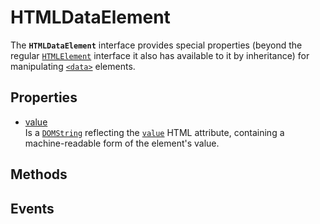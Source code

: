 # HTMLDataElement

<div class='overview'>The <strong><code>HTMLDataElement</code></strong> interface provides special properties (beyond the regular <a href="/en-US/docs/Web/API/HTMLElement" title="The HTMLElement interface represents any HTML element. Some elements directly implement this interface, while others implement it via an interface that inherits it."><code>HTMLElement</code></a> interface it also has available to it by inheritance) for manipulating <a href="/en-US/docs/Web/HTML/Element/data" title="The HTML <data> element links a given content with a machine-readable translation. If the content is time- or date-related, the <time> element must be used."><code>&lt;data&gt;</code></a> elements.</div>

## Properties

<ul class="items properties">
  <li>
    <a href="">value</a>
    <div>Is a <a href="/en-US/docs/Web/API/DOMString" title="DOMString is a UTF-16 String. As JavaScript already uses such strings, DOMString is mapped directly to a String."><code>DOMString</code></a> reflecting the <code><a href="/en-US/docs/Web/HTML/Element/data#attr-value">value</a></code> HTML attribute, containing a machine-readable form of the element's value.</div>
  </li>
</ul>

## Methods

<ul class="items methods">

</ul>

## Events
